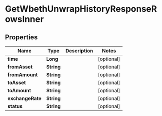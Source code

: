 

# GetWbethUnwrapHistoryResponseRowsInner


## Properties

| Name | Type | Description | Notes |
|------------ | ------------- | ------------- | -------------|
|**time** | **Long** |  |  [optional] |
|**fromAsset** | **String** |  |  [optional] |
|**fromAmount** | **String** |  |  [optional] |
|**toAsset** | **String** |  |  [optional] |
|**toAmount** | **String** |  |  [optional] |
|**exchangeRate** | **String** |  |  [optional] |
|**status** | **String** |  |  [optional] |



